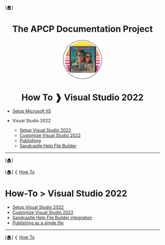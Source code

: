 <!-- u250924 -->

[[🏠︎](../README.md)]

<div align="center">

# The APCP Documentation Project

  <picture>
    <source media="(prefers-color-scheme: dark)" srcset="../../.github/img/logo/apcp-logo-dark-128x128.png">
    <source media="(prefers-color-scheme: light)" srcset="../../.github/img/logo/apcp-logo-light-128x128.png">
    <img alt="Fallback image description" src="../../.github/img/logo/apcp-logo-light-128x128.png">
  </picture>

  <h1>How To ❱ Visual Studio 2022</h1>

</div>

* [Setup Microsoft IIS](./setup-iis/README.md)

* Visual Studio 2022
  * [Setup Visual Studio 2022](./vs2022/setup/README.md)
  * [Customize Visual Studio 2022](./vs2022/customize/README.md)
  * [Publishing](./publish/README.md)
  * [Sandcastle Help File Builder](./shfb/README.md)

***

[[🏠︎](../README.md)]

[[🏠︎](../README.md)] ❬ [How To](./README.md)

# How-To > Visual Studio 2022

* [Setup Visual Studio 2022](./setup-vs2022/README.md)
* [Customize Visual Studio 2022](./customize-vs2022/README.md)
* [Sandcastle Help File Builder integration](./shfb/README.md)
* [Publishing as a single file](./publish/README.md)

***

[[🏠︎](../README.md)] ❬ [How To](./README.md)
